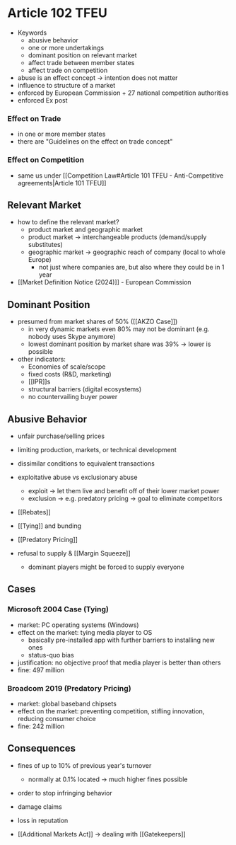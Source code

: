 # Article 102 TFEU
- Keywords
	- abusive behavior
	- one or more undertakings
	- dominant position on relevant market
	- affect trade between member states
	- affect trade on competition
- abuse is an effect concept -> intention does not matter
- influence to structure of a market
- enforced by European Commission + 27 national competition authorities
- enforced Ex post
### Effect on Trade
- in one or more member states
- there are "Guidelines on the effect on trade concept"
### Effect on Competition
- same us under [[Competition Law#Article 101 TFEU - Anti-Competitive agreements|Article 101 TFEU]]
## Relevant Market
- how to define the relevant market?
	- product market and geographic market
	- product market -> interchangeable products (demand/supply substitutes)
	- geographic market -> geographic reach of company (local to whole Europe)
		- not just where companies are, but also where they could be in 1 year
- [[Market Definition Notice (2024)]] - European Commission
## Dominant Position
- presumed from market shares of 50% ([[AKZO Case]])
	- in very dynamic markets even 80% may not be dominant (e.g. nobody uses Skype anymore)
	- lowest dominant position by market share was 39% -> lower is possible
- other indicators:
	- Economies of scale/scope
	- fixed costs (R&D, marketing)
	- [[IPR]]s
	- structural barriers (digital ecosystems)
	- no countervailing buyer power
## Abusive Behavior
- unfair purchase/selling prices
- limiting production, markets, or technical development
- dissimilar conditions to equivalent transactions

- exploitative abuse vs exclusionary abuse
	- exploit -> let them live and benefit off of their lower market power
	- exclusion -> e.g. predatory pricing -> goal to eliminate competitors
- [[Rebates]]
- [[Tying]] and bunding
- [[Predatory Pricing]]
- refusal to supply & [[Margin Squeeze]]
	- dominant players might be forced to supply everyone
## Cases
### Microsoft 2004 Case (Tying)
- market: PC operating systems (Windows)
- effect on the market: tying media player to OS
	- basically pre-installed app with further barriers to installing new ones
	- status-quo bias
- justification: no objective proof that media player is better than others
- fine: 497 million
### Broadcom 2019 (Predatory Pricing)
- market: global baseband chipsets
- effect on the market: preventing competition, stifling innovation, reducing consumer choice
- fine: 242 million
## Consequences
- fines of up to 10% of previous year's turnover
	- normally at 0.1% located -> much higher fines possible
- order to stop infringing behavior
- damage claims
- loss in reputation

- [[Additional Markets Act]] -> dealing with [[Gatekeepers]]